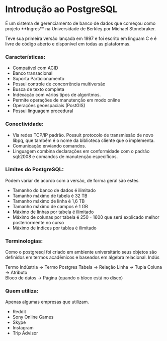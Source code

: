 # Introdução ao PostgreSQL

<p>É um sistema de gerenciamento de banco de dados que começou como projeto **Ingres** na Universidade de Berkley por Michael Stonebraker.</p>
<p>Teve sua primeira versão lançada em 1997 e foi escrito em linguam C e é livre de código aberto e disponível em todas as plataformas.</p>

### Características:
- Compatível com ACID
- Banco transacional
- Suporta Particionamento
- Possui controle de concorrência multiversão
- Busca de texto completa
- Indexação com vários tipos de algoritmos.
- Permite operações de manutenção em modo online
- Operações geoespaciais (PostGIS)
- Possui linguagem procedural

### Conectividade:
- Via redes TCP/IP padrão. Possuit protocolo de transmissão de novo libpq, que também é o nome da biblioteca cliente que o implementa.
- Comunicação enviando comandos.
- Linguagem combina declarações em conformidade com o padrão sql:2008 e comandos de manutenção específicos.

### Limites do PostgreSQL:
Podem variar de acordo com a versão, de forma geral são estes.

- Tamanho do banco de dados é ilimitado
- Tamanho máximo de tabela é 32 TB
- Tamanho máximo de linha é 1,6 TB
- Tamanho máximo de campos é 1 GB
- Máximo de linhas por tabela é ilimitado
- Máximo de colunas por tabela é 250 - 1600 que será explicado melhor posteriormente no curso
- Máximo de índices por tablea é ilimitado 

### Terminologias:
Como o postgresql foi criado em ambiente universitário seus objetos são definidos em termos acadêmicos e baseados em álgebra relacional.
Indús

Termo Indústria -> Termo Postgres
Tabela          -> Relação
Linha		        -> Tupla 
Coluna		      -> Atributo                             
Bloco de datos  -> Página (quando o bloco está no disco)

### Quem utiliza:
Apenas algumas empresas que utilizam.

- Reddit
- Sony Online Games
- Skype
- Instagram
- Trip Advisor